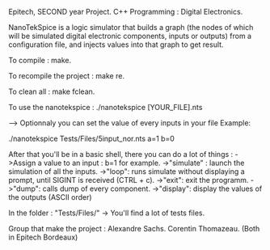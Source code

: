 Epitech, SECOND year Project. C++ Programming : Digital Electronics.

NanoTekSpice is a logic simulator that builds a graph (the nodes of which will be simulated digital electronic
components, inputs or outputs) from a configuration file, and injects values into that graph to get result.

To compile : make.

To recompile the project : make re.

To clean all : make fclean.

To use the nanotekspice : ./nanotekspice [YOUR_FILE].nts

--> Optionnaly you can set the value of every inputs in your file
Example:

./nanotekspice Tests/Files/5input_nor.nts a=1 b=0

After that you'll be in a basic shell, there you can do a lot of things :
->Assign a value to an input : b=1 for example.
->"simulate" : launch the simulation of all the inputs.
->"loop": runs simulate without displaying a prompt, until SIGINT is received (CTRL + c).
->"exit": exit the programm.
->"dump": calls dump of every component.
->"display": display the values of the outputs (ASCII order)

In the folder : "Tests/Files/"
-> You'll find a lot of tests files.

Group that make the project : Alexandre Sachs. Corentin Thomazeau. (Both in Epitech Bordeaux)
